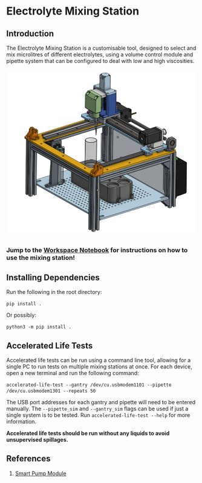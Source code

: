 # Electrolyte Mixing Station

## Introduction

The Electrolyte Mixing Station is a customisable tool, designed to select and mix microlitres of different electrolytes, using a volume control module and pipette system that can be configured to deal with low and high viscosities.

![image](data/images/CAD.png)

### Jump to the [Workspace Notebook](workspace.ipynb) for instructions on how to use the mixing station!

## Installing Dependencies

Run the following in the root directory:

```
pip install .
```

Or possibly:

```
python3 -m pip install .
```

## Accelerated Life Tests

Accelerated life tests can be run using a command line tool, allowing for a single PC to run tests on multiple mixing stations at once. For each device, open a new terminal and run the following command:

```
accelerated-life-test --gantry /dev/cu.usbmodem1101 --pipette /dev/cu.usbmodem1301 --repeats 50
```

The USB port addresses for each gantry and pipette will need to be entered manually. The `--pipette_sim` and `--gantry_sim` flags can be used if just a single system is to be tested. Run `accelerated-life-test --help` for more information.

**Accelerated life tests should be run without any liquids to avoid unsupervised spillages.**

## References
1. [Smart Pump Module](https://www.theleeco.com/product/smart-pump-module/#resources)